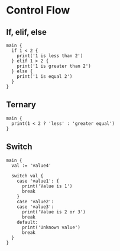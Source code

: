 # Control Flow

## If, elif, else
```the
main {
  if 1 < 2 {
    print('1 is less than 2')
  } elif 1 > 2 {
    print('1 is greater than 2')
  } else {
    print('1 is equal 2')
  }
}
```

## Ternary
```the
main {
  print(1 < 2 ? 'less' : 'greater equal')
}
```

## Switch
```the
main {
  val := 'value4'

  switch val {
    case 'value1': {
      print('Value is 1')
      break
    }
    case 'value2':
    case 'value3':
      print('Value is 2 or 3')
      break
    default:
      print('Unknown value')
      break
  }
}
```

